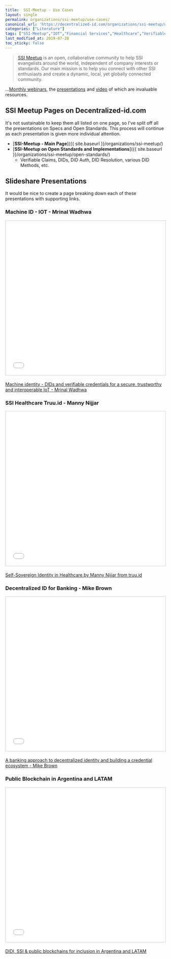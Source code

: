 ```yaml
---
title:  SSI-Meetup - Use Cases
layout: single
permalink: organizations/ssi-meetup/use-cases/
canonical_url: 'https://decentralized-id.com/organizations/ssi-meetup/use-cases/'
categories: ["Literature"]
tags: ["SSI-Meetup","IOT","Financial Services","Healthcare","Verifiable Credentials","Truu","Media"]
last_modified_at: 2019-07-20
toc_sticky: false
---
```



>[SSI Meetup](https://ssimeetup.org) is an open, collaborative community to help SSI evangelists around the world, independent of company interests or standards. Our main mission is to help you connect with other SSI enthusiasts and create a dynamic, local, yet globally connected community.

...[Monthly webinars](https://ssimeetup.org/blog/), the [presentations](https://www.slideshare.net/SSIMeetup) and [video](https://www.youtube.com/channel/UCSqSTlKdbbCM1muGOhDa3Og) of which are invaluable resources.

## SSI Meetup Pages on Decentralized-id.com

It's not sustainable to keep them all listed on one page, so I've split off all the presentations on Specs and Open Standards. This process will continue as each presentation is given more individual attention.

* [**SSI-Meetup - Main Page**]({{ site.baseurl }}/organizations/ssi-meetup/) 
* [**SSI-Meetup on Open Standards and Implementations**]({{ site.baseurl }}/organizations/ssi-meetup/open-standards/)
  - Verifiable Claims, DIDs, DID Auth, DID Resolution, various DID Methods, etc.
  
## Slideshare Presentations

It would be nice to create a page breaking down each of these presentations with supporting links.


### Machine ID - IOT - Mrinal Wadhwa

<iframe src="//www.slideshare.net/slideshow/embed_code/key/quJ5xZKzi02Vbq" width="595" height="485" frameborder="0" marginwidth="0" marginheight="0" scrolling="no" style="border:1px solid #CCC; border-width:1px; margin-bottom:5px; max-width: 100%;" allowfullscreen> </iframe>

[Machine identity - DIDs and verifiable credentials for a secure, trustworthy and interoperable IoT - Mrinal Wadhwa](https://www.slideshare.net/SSIMeetup/machine-identity-dids-and-verifiable-credentials-for-a-secure-trustworthy-and-interoperable-iot-mrinal-wadhwa)

### SSI Healthcare Truu.id - Manny Nijjar

<iframe src="//www.slideshare.net/slideshow/embed_code/key/MQ8pie1VfcoiON" width="595" height="485" frameborder="0" marginwidth="0" marginheight="0" scrolling="no" style="border:1px solid #CCC; border-width:1px; margin-bottom:5px; max-width: 100%;" allowfullscreen> </iframe>

[Self-Sovereign Identity in Healthcare by Manny Nijjar from truu.id](https://www.slideshare.net/SSIMeetup/selfsovereign-identity-in-healthcare-by-manny-nijjar-from-truuid)

### Decentralized ID for Banking - Mike Brown

<iframe src="//www.slideshare.net/slideshow/embed_code/key/F5Iy490C4kuGNN" width="595" height="485" frameborder="0" marginwidth="0" marginheight="0" scrolling="no" style="border:1px solid #CCC; border-width:1px; margin-bottom:5px; max-width: 100%;" allowfullscreen> </iframe>

[A banking approach to decentralized identity and building a credential ecosystem - Mike Brown](https://www.slideshare.net/SSIMeetup/a-banking-approach-to-decentralized-identity-and-building-a-credential-ecosystem-mike-brown)

### Public Blockchain in Argentina and LATAM

<iframe src="//www.slideshare.net/slideshow/embed_code/key/nTPnFbIMcmOKqA" width="595" height="485" frameborder="0" marginwidth="0" marginheight="0" scrolling="no" style="border:1px solid #CCC; border-width:1px; margin-bottom:5px; max-width: 100%;" allowfullscreen> </iframe>

[DIDI, SSI &amp; public blockchains for inclusion in Argentina and LATAM](https://www.slideshare.net/SSIMeetup/didi-ssi-public-blockchains-for-inclusion-in-argentina-and-latam)


